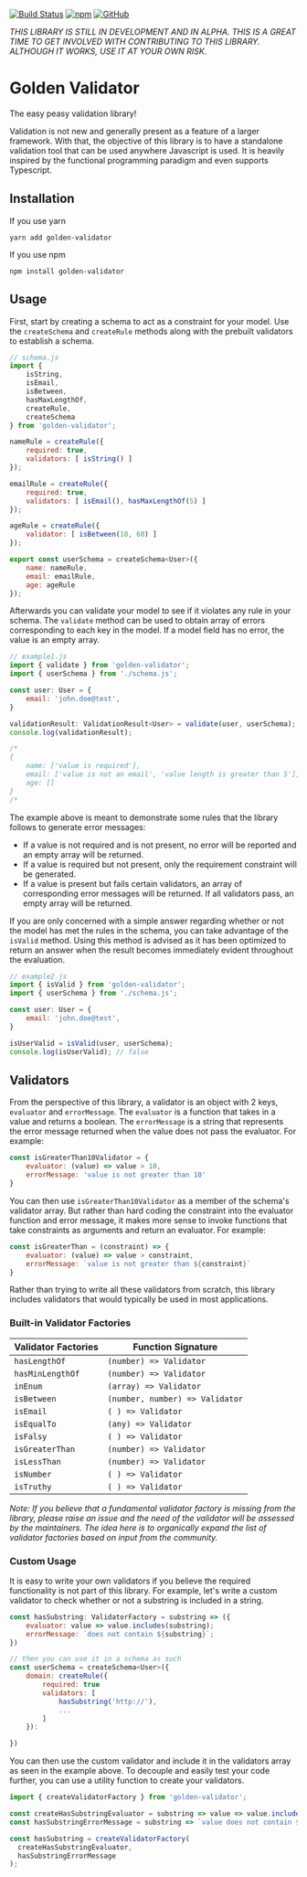 [![Build Status](https://travis-ci.com/alaboudi/golden-validator.svg?branch=master)](https://travis-ci.com/alaboudi/golden-validator)
[![npm](https://img.shields.io/npm/v/golden-validator.svg)](https://npmjs.com/package/golden-validator)
[![GitHub](https://img.shields.io/github/license/mashape/apistatus.svg)](https://github.com/alaboudi/golden-validator/blob/master/LICENSE)



*THIS LIBRARY IS STILL IN DEVELOPMENT AND IN ALPHA. THIS IS A GREAT TIME TO
GET INVOLVED WITH CONTRIBUTING TO THIS LIBRARY. ALTHOUGH IT WORKS, USE IT
AT YOUR OWN RISK.*

# Golden Validator

The easy peasy validation library!


Validation is not new and generally present as a feature of a larger framework. With that, the objective of this library
is to have a standalone validation tool that can be used anywhere Javascript is used. It is heavily
inspired by the functional programming paradigm and even supports Typescript.

## Installation
If you use yarn
```
yarn add golden-validator
```
If you use npm
```
npm install golden-validator 
```

## Usage

First, start by creating a schema to act as a constraint for your model. Use
the `createSchema` and `createRule`  methods along with the prebuilt validators
to establish a schema.
```javascript
// schema.js
import {
    isString,
    isEmail,
    isBetween,
    hasMaxLengthOf,
    createRule,
    createSchema
} from 'golden-validator';

nameRule = createRule({
    required: true,
    validators: [ isString() ]
});

emailRule = createRule({
    required: true,
    validators: [ isEmail(), hasMaxLengthOf(5) ]
});

ageRule = createRule({
    validator: [ isBetween(18, 60) ]
});

export const userSchema = createSchema<User>({
    name: nameRule,
    email: emailRule,
    age: ageRule
});
```

Afterwards you can validate your model to see if it violates any
rule in your schema. The `validate` method can be used to obtain array of errors
corresponding to each key in the model. If a model field has no error,
the value is an empty array.
```javascript
// example1.js
import { validate } from 'golden-validator';
import { userSchema } from './schema.js';

const user: User = {
    email: 'john.doe@test',
}

validationResult: ValidationResult<User> = validate(user, userSchema);
console.log(validationResult);

/*
{
    name: ['value is required'],
    email: ['value is not an email', 'value length is greater than 5'],
    age: []
}
/*
```

The example above is meant to demonstrate some rules that the library
follows to generate error messages:
* If a value is not required and is not present, no error will be reported
and an empty array will be returned.
* If a value is required but not present, only the requirement constraint will
be generated.
* If a value is present but fails certain validators, an array of corresponding
error messages will be returned. If all validators pass, an empty array
will be returned.



If you are only concerned with a simple answer regarding whether or not the model
has met the rules in the schema, you can take advantage of the `isValid`
method. Using this method is advised as it has been optimized to return
an answer when the result becomes immediately evident throughout the evaluation.

```javascript
// example2.js
import { isValid } from 'golden-validator';
import { userSchema } from './schema.js';

const user: User = {
    email: 'john.doe@test',
}

isUserValid = isValid(user, userSchema);
console.log(isUserValid); // false
```

## Validators

From the perspective of this library, a validator is an object with 2 keys,
`evaluator` and `errorMessage`. The `evaluator` is a function that takes in
a value and returns a boolean. The `errorMessage` is a string
that represents the error message returned when the value does not pass
the evaluator. For example:

```javascript
const isGreaterThan10Validator = {
    evaluator: (value) => value > 10,
    errorMessage: 'value is not greater than 10'
}
```

You can then use `isGreaterThan10Validator` as a member of the schema's
validator array. But rather than hard coding the constraint into the evaluator
function and error message, it makes more sense to invoke functions that
take constraints as arguments and return an evaluator. For example:

```javascript
const isGreaterThan = (constraint) => {
    evaluator: (value) => value > constraint,
    errorMessage: `value is not greater than ${constraint}`
}
```

Rather than trying to write all these validators from scratch, this library
includes validators that would typically be used in most applications.

### Built-in Validator Factories

|Validator Factories  	|Function Signature   	            |
|---	                |---	                            |
|`hasLengthOf`          |`(number) => Validator`            |
|`hasMinLengthOf`       |`(number) => Validator`            |
|`inEnum`               |`(array) => Validator`             |
|`isBetween`            |`(number, number) => Validator`    |
|`isEmail`              |`( ) => Validator`                 |
|`isEqualTo`            |`(any) => Validator`               |
|`isFalsy`              |`( ) => Validator`                 |
|`isGreaterThan`        |`(number) => Validator`            |
|`isLessThan`           |`(number) => Validator`            |
|`isNumber`             |`( ) => Validator`                 |
|`isTruthy`             |`( ) => Validator`                 |

*Note: If you believe that a fundamental validator factory is missing from
the library, please raise an issue and the need of the validator will be
assessed by the maintainers. The idea here is to organically expand the
list of validator factories based on input from the community.*

### Custom Usage
It is easy to write your own validators if you believe the required functionality
is not part of this library. For example, let's write a custom validator to
check whether or not a substring is included in a string.

```javascript
const hasSubstring: ValidatorFactory = substring => ({
    evaluator: value => value.includes(substring);
    errorMessage: `does not contain ${substring}`;
})

// then you can use it in a schema as such
const userSchema = createSchema<User>({
    domain: createRule({
        required: true
        validators: [
            hasSubstring('http://'),
            ...
        ]
    }):

})
```

You can then use the custom validator and include it in the validators array
as seen in the example above. To decouple and easily test your code further,
you can use a utility function to create your validators.

```javascript
import { createValidatorFactory } from 'golden-validator';

const createHasSubstringEvaluator = substring => value => value.includes(substring);
const hasSubstringErrorMessage = substring => `value does not contain ${substring}`;

const hasSubstring = createValidatorFactory(
  createHasSubstringEvaluator,
  hasSubstringErrorMessage
);
```